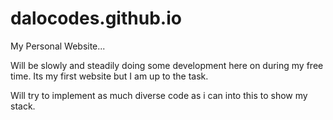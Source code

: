 # dalocodes.github.io

My Personal Website...

Will be slowly and steadily doing some development here on during my free time.
Its my first website but I am up to the task.

Will try to implement as much diverse code as i can into this to show my stack.
